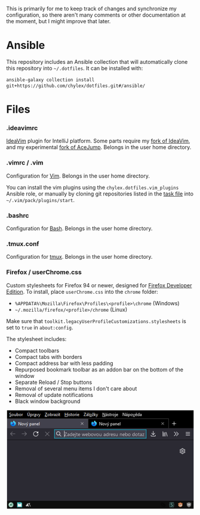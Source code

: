 This is primarily for me to keep track of changes and synchronize my configuration, so there aren't many comments or other documentation at the moment, but I might improve that later.

# Ansible

This repository includes an Ansible collection that will automatically clone this repository into `~/.dotfiles`. It can be installed with:

```shell
ansible-galaxy collection install git+https://github.com/chylex/dotfiles.git#/ansible/
```

# Files

### .ideavimrc

[IdeaVim](https://plugins.jetbrains.com/plugin/164-ideavim) plugin for IntelliJ platform. Some parts require my [fork of IdeaVim](https://github.com/chylex/IntelliJ-IdeaVim/tree/customized/main), and my experimental [fork of AceJump](https://github.com/chylex/IntelliJ-AceJump/tree/experimental-rework). Belongs in the user home directory.

### .vimrc / .vim

Configuration for [Vim](https://www.vim.org/). Belongs in the user home directory.

You can install the vim plugins using the `chylex.dotfiles.vim_plugins` Ansible role, or manually by cloning git repositories listed in the [task file](ansible/roles/vim_plugins/tasks/main.yaml) into `~/.vim/pack/plugins/start`.

### .bashrc

Configuration for [Bash](https://www.gnu.org/software/bash/). Belongs in the user home directory.

### .tmux.conf

Configuration for [tmux](https://github.com/tmux/tmux). Belongs in the user home directory.

### Firefox / userChrome.css

Custom stylesheets for Firefox 94 or newer, designed for [Firefox Developer Edition](https://www.mozilla.org/firefox/developer). To install, place `userChrome.css` into the `chrome` folder:
 - `%APPDATA%\Mozilla\Firefox\Profiles\<profile>\chrome` (Windows)
 - `~/.mozilla/firefox/<profile>/chrome` (Linux)

Make sure that `toolkit.legacyUserProfileCustomizations.stylesheets` is set to `true` in `about:config`.

The stylesheet includes:
 - Compact toolbars
 - Compact tabs with borders
 - Compact address bar with less padding
 - Repurposed bookmark toolbar as an addon bar on the bottom of the window
 - Separate Reload / Stop buttons
 - Removal of several menu items I don't care about
 - Removal of update notifications
 - Black window background

![Firefox UI](https://github.com/chylex/dotfiles/blob/main/.github/readme/firefox.png)
